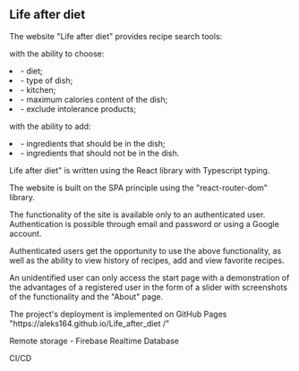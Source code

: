 <h2>Life after diet</h2>
<p>The website "Life after diet" provides recipe search tools:</p>
<p>with the ability to choose:</p>
<li>- diet;</li>
<li>- type of dish;</li>
<li>- kitchen;</li>
<li>- maximum calories content of the dish;</li>
<li>- exclude intolerance products;</li>
<p>with the ability to add:</p>
<li>- ingredients that should be in the dish;</li>
<li>- ingredients that should not be in the dish.</li>
<p>Life after diet" is written using the React library with Typescript typing.</p>
<p>The website is built on the SPA principle using the "react-router-dom" library.</p>
<p>The functionality of the site is available only to an authenticated user. Authentication is possible through email and password or using a Google account.</p>
<p>Authenticated users get the opportunity to use the above functionality, as well as the ability to view  history of recipes, add and view favorite recipes.</p>
<p>An unidentified user can only access the start page with a demonstration of the advantages of a registered user in the form of a slider with screenshots of the functionality and the "About" page.</p>
<p>The project's deployment is implemented on GitHub Pages "https://aleks164.github.io/Life_after_diet /"</p>
<p>Remote storage - Firebase Realtime Database</p>
<p>CI/CD</p>
